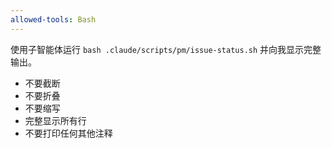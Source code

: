 ```yaml
---
allowed-tools: Bash
---
```


使用子智能体运行 `bash .claude/scripts/pm/issue-status.sh` 并向我显示完整输出。

- 不要截断
- 不要折叠
- 不要缩写
- 完整显示所有行
- 不要打印任何其他注释
